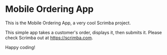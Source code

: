 # Mobile Ordering App

This is the Mobile Ordering App, a very cool Scrimba project.

This simple app takes a customer's order, displays it, then submits it.  Please check Scrimba out at https://scrimba.com.

Happy coding!